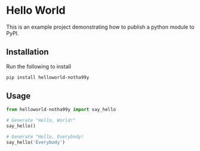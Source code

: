 # Hello World
This is an example project demonstrating how to publish a python module to PyPI.

## Installation
Run the following to install

```bash
pip install helloworld-notha99y
```
## Usage
```python
from helloworld-notha99y import say_hello

# Generate "Hello, World!"
say_hello()

# Generate "Hello, Everybody!
say_hello('Everybody')
```